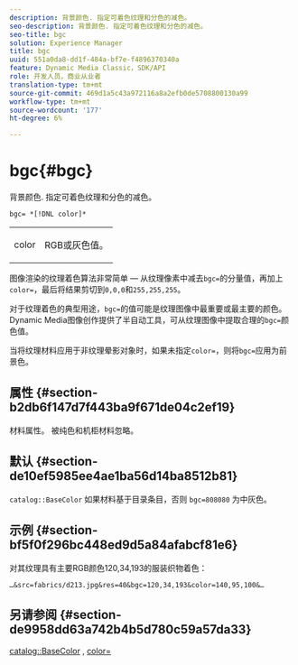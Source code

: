 ```yaml
---
description: 背景颜色. 指定可着色纹理和分色的减色。
seo-description: 背景颜色. 指定可着色纹理和分色的减色。
seo-title: bgc
solution: Experience Manager
title: bgc
uuid: 551a0da8-dd1f-484a-bf7e-f4896370340a
feature: Dynamic Media Classic，SDK/API
role: 开发人员，商业从业者
translation-type: tm+mt
source-git-commit: 469d1a5c43a972116a8a2efb0de5708800130a99
workflow-type: tm+mt
source-wordcount: '177'
ht-degree: 6%

---
```



# bgc{#bgc}

背景颜色. 指定可着色纹理和分色的减色。

`bgc= *[!DNL color]*`

<table id="simpletable_131302355CAB4900A7B45FED903A1AAD" class="- topic/simpletable "> 
 <tr class="- topic/strow strow"> 
  <td class="- topic/stentry stentry"> <p><span class="+ topic/keyword sw-d/varname varname"> color</span> </p> </td> 
  <td class="- topic/stentry stentry"> <p>RGB或灰色值。 </p></td> 
 </tr> 
</table>

图像渲染的纹理着色算法非常简单 — 从纹理像素中减去`bgc=`的分量值，再加上`color=`，最后将结果剪切到`0,0,0`和`255,255,255`。

对于纹理着色的典型用途，`bgc=`的值可能是纹理图像中最重要或最主要的颜色。 Dynamic Media图像创作提供了半自动工具，可从纹理图像中提取合理的`bgc=`颜色值。

当将纹理材料应用于非纹理晕影对象时，如果未指定`color=`，则将`bgc=`应用为前景色。

## 属性 {#section-b2db6f147d7f443ba9f671de04c2ef19}

材料属性。 被纯色和机柜材料忽略。

## 默认 {#section-de10ef5985ee4ae1ba56d14ba8512b81}

`catalog::BaseColor` 如果材料基于目录条目，否则 `bgc=808080` 为中灰色。

## 示例 {#section-bf5f0f296bc448ed9d5a84afabcf81e6}

对其纹理具有主要RGB颜色120,34,193的服装织物着色：

`…&src=fabrics/d213.jpg&res=40&bgc=120,34,193&color=140,95,100&…`

## 另请参阅 {#section-de9958dd63a742b4b5d780c59a57da33}

[catalog::BaseColor](../../../../../ir-api/material-cat/image-rendering-api-ref/c-ir-material-catalog/c-ir-material-data-reference/r-ir-basecolor.md#reference-5f02371b1d8e444ab12d2614d9792de8) ,  [color=](../../../../../ir-api/http-protocol/image-rendering-api-ref/c-ir-http-protocol-ref/c-ir-http-protocol-command-reference/r-ir-http-color.md#reference-ea3cba9edfe94dbab86d8f123a9ed0aa)
